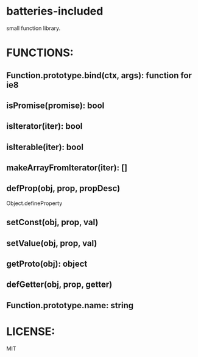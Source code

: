batteries-included
====

small function library.

# FUNCTIONS:

## Function.prototype.bind(ctx, args): function for ie8

## isPromise(promise): bool

## isIterator(iter): bool

## isIterable(iter): bool

## makeArrayFromIterator(iter): []

## defProp(obj, prop, propDesc)

  Object.defineProperty

## setConst(obj, prop, val)

## setValue(obj, prop, val)

## getProto(obj): object

## defGetter(obj, prop, getter)

## Function.prototype.name: string

# LICENSE:

  MIT
